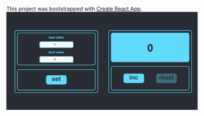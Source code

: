 This project was bootstrapped with [Create React App](https://github.com/facebook/create-react-app).
![Alt text](https://github.com/a-kv/counter/blob/sourse/counter.png "Title")

